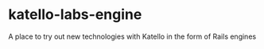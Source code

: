 katello-labs-engine
===================

A place to try out new technologies with Katello in the form of Rails engines
